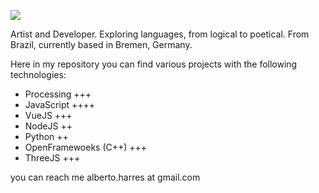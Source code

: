 ![](https://mneunomne.github.io/albertoharres/assets/profile.jpg)

Artist and Developer. Exploring languages, from logical to poetical. From Brazil, currently based in Bremen, Germany.

Here in my repository you can find various projects with the following technologies:
* Processing +++
* JavaScript ++++
* VueJS +++
* NodeJS ++
* Python ++
* OpenFramewoeks (C++) +++
* ThreeJS +++

you can reach me alberto.harres at gmail.com
